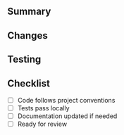 ## Summary

<!-- Brief description of the changes -->

## Changes

<!-- List of specific changes made -->

## Testing

<!-- How were these changes tested? -->

## Checklist

- [ ] Code follows project conventions
- [ ] Tests pass locally
- [ ] Documentation updated if needed
- [ ] Ready for review